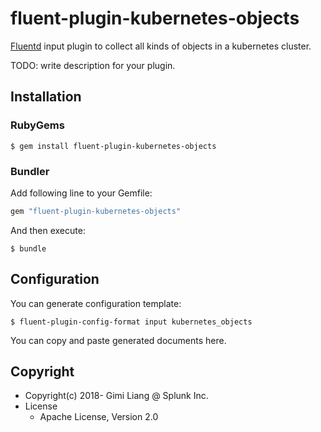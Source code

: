 # fluent-plugin-kubernetes-objects

[Fluentd](https://fluentd.org/) input plugin to collect all kinds of objects in a kubernetes cluster.

TODO: write description for your plugin.

## Installation

### RubyGems

```
$ gem install fluent-plugin-kubernetes-objects
```

### Bundler

Add following line to your Gemfile:

```ruby
gem "fluent-plugin-kubernetes-objects"
```

And then execute:

```
$ bundle
```

## Configuration

You can generate configuration template:

```
$ fluent-plugin-config-format input kubernetes_objects
```

You can copy and paste generated documents here.

## Copyright

* Copyright(c) 2018- Gimi Liang @ Splunk Inc.
* License
  * Apache License, Version 2.0
